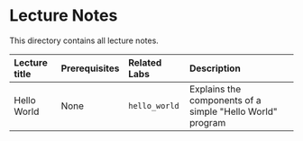 # Lecture Notes

This directory contains all lecture notes.

<!-- In this index of lectures, add a short description what that lecture contains so it is not necessary to look inside the directory to understand its content -->

| Lecture title | Prerequisites | Related Labs |  Description |
| :--- | :--- | :--- | :--- |
| Hello World | None | `hello_world` | Explains the components of a simple "Hello World" program |